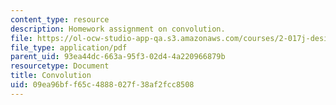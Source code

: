 ```yaml
---
content_type: resource
description: Homework assignment on convolution.
file: https://ol-ocw-studio-app-qa.s3.amazonaws.com/courses/2-017j-design-of-electromechanical-robotic-systems-fall-2009/09ea96bff65c4888027f38af2fcc8508_MIT2_017JF09_p02.pdf
file_type: application/pdf
parent_uid: 93ea44dc-663a-95f3-02d4-4a220966879b
resourcetype: Document
title: Convolution
uid: 09ea96bf-f65c-4888-027f-38af2fcc8508
---
```


